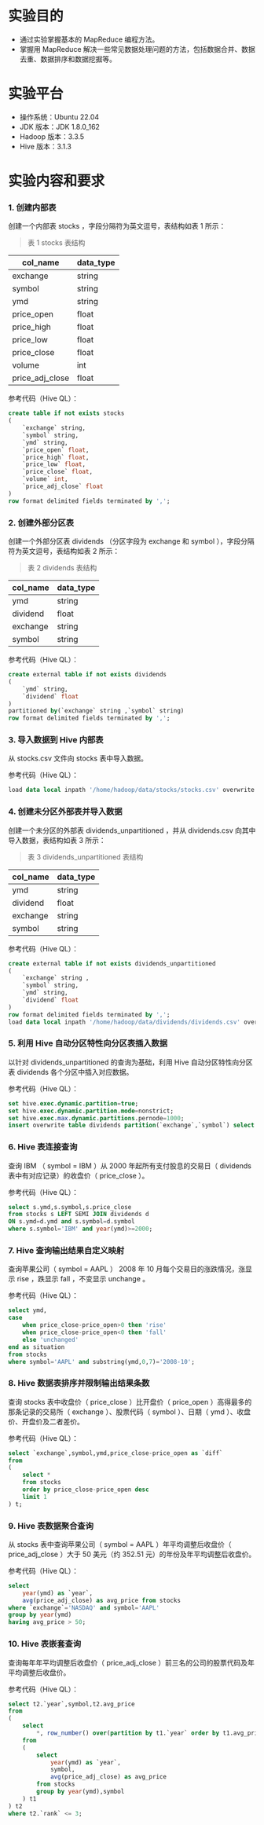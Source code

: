 # 实验目的
- 通过实验掌握基本的 MapReduce 编程方法。
- 掌握用 MapReduce 解决一些常见数据处理问题的方法，包括数据合并、数据去重、数据排序和数据挖掘等。

# 实验平台
- 操作系统：Ubuntu 22.04
- JDK 版本：JDK 1.8.0_162
- Hadoop 版本：3.3.5
- Hive 版本：3.1.3

# 实验内容和要求
### 1. 创建内部表
创建一个内部表 stocks ，字段分隔符为英文逗号，表结构如表 1 所示：

> 表 1 stocks 表结构 

|col_name|data_type|
| ---- | ---- |
| exchange | string |
| symbol | string |
| ymd | string |
| price_open | float |
| price_high | float |
| price_low | float |
| price_close | float |
| volume | int |
| price_adj_close | float |

参考代码（Hive QL）：
```sql
create table if not exists stocks
(
    `exchange` string,
    `symbol` string,
    `ymd` string,
    `price_open` float,
    `price_high` float,
    `price_low` float,
    `price_close` float,
    `volume` int,
    `price_adj_close` float
)
row format delimited fields terminated by ',';
```


### 2. 创建外部分区表

创建一个外部分区表 dividends （分区字段为 exchange 和 symbol ），字段分隔符为英文逗号，表结构如表 2 所示：

> 表 2 dividends 表结构 

|col_name|data_type|
| ---- | ---- |
| ymd | string |
| dividend | float |
| exchange | string |
| symbol | string |

参考代码（Hive QL）：
```sql
create external table if not exists dividends
(
    `ymd` string,
    `dividend` float
)
partitioned by(`exchange` string ,`symbol` string)
row format delimited fields terminated by ',';
```

### 3. 导入数据到 Hive 内部表

从 stocks.csv 文件向 stocks 表中导入数据。

参考代码（Hive QL）：
```sql
load data local inpath '/home/hadoop/data/stocks/stocks.csv' overwrite into table stocks;
```

### 4. 创建未分区外部表并导入数据

创建一个未分区的外部表 dividends_unpartitioned ，并从 dividends.csv 向其中导入数据，表结构如表 3 所示：

> 表 3 dividends_unpartitioned 表结构 

|col_name|data_type|
| ---- | ---- |
| ymd | string |
| dividend | float |
| exchange | string |
| symbol | string |

参考代码（Hive QL）：
```sql
create external table if not exists dividends_unpartitioned
(
    `exchange` string ,
    `symbol` string,
    `ymd` string,
    `dividend` float
)
row format delimited fields terminated by ',';
load data local inpath '/home/hadoop/data/dividends/dividends.csv' overwrite into table dividends_unpartitioned;
```

### 5. 利用 Hive 自动分区特性向分区表插入数据

以针对 dividends_unpartitioned 的查询为基础，利用 Hive 自动分区特性向分区表 dividends 各个分区中插入对应数据。

参考代码（Hive QL）：
```sql
set hive.exec.dynamic.partition=true;
set hive.exec.dynamic.partition.mode=nonstrict;
set hive.exec.max.dynamic.partitions.pernode=1000;
insert overwrite table dividends partition(`exchange`,`symbol`) select `ymd`,`dividend`,`exchange`,`symbol` from dividends_unpartitioned;
```

### 6. Hive 表连接查询

查询 IBM （ symbol = IBM ）从 2000 年起所有支付股息的交易日（ dividends 表中有对应记录）的收盘价（ price_close ）。

参考代码（Hive QL）：
```sql
select s.ymd,s.symbol,s.price_close
from stocks s LEFT SEMI JOIN dividends d
ON s.ymd=d.ymd and s.symbol=d.symbol
where s.symbol='IBM' and year(ymd)>=2000;
```

### 7. Hive 查询输出结果自定义映射

查询苹果公司（ symbol = AAPL ） 2008 年 10 月每个交易日的涨跌情况，涨显示 rise ，跌显示 fall ，不变显示 unchange 。

参考代码（Hive QL）：
```sql
select ymd,
case
    when price_close-price_open>0 then 'rise'
    when price_close-price_open<0 then 'fall'
    else 'unchanged'
end as situation
from stocks
where symbol='AAPL' and substring(ymd,0,7)='2008-10';
```


### 8. Hive 数据表排序并限制输出结果条数

查询 stocks 表中收盘价（ price_close ）比开盘价（ price_open ）高得最多的那条记录的交易所（ exchange ）、股票代码（ symbol ）、日期（ ymd ）、收盘价、开盘价及二者差价。

参考代码（Hive QL）：
```sql
select `exchange`,symbol,ymd,price_close-price_open as `diff`
from
(
    select *
    from stocks
    order by price_close-price_open desc
    limit 1
) t;
```

### 9. Hive 表数据聚合查询

从 stocks 表中查询苹果公司（ symbol = AAPL ）年平均调整后收盘价（ price_adj_close ）大于 50 美元（约 352.51 元）的年份及年平均调整后收盘价。

参考代码（Hive QL）：
```sql
select
    year(ymd) as `year`,
    avg(price_adj_close) as avg_price from stocks
where `exchange`='NASDAQ' and symbol='AAPL'
group by year(ymd)
having avg_price > 50;
```


### 10. Hive 表嵌套查询

查询每年年平均调整后收盘价（ price_adj_close ）前三名的公司的股票代码及年平均调整后收盘价。

参考代码（Hive QL）：
```sql
select t2.`year`,symbol,t2.avg_price
from
(
    select
        *, row_number() over(partition by t1.`year` order by t1.avg_price desc) as `rank`
    from
    (
        select
            year(ymd) as `year`,
            symbol,
            avg(price_adj_close) as avg_price
        from stocks
        group by year(ymd),symbol
    ) t1
) t2
where t2.`rank` <= 3;
```